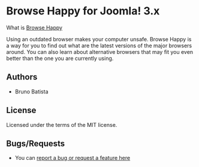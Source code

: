 Browse Happy for Joomla! 3.x
==============================

What is [Browse Happy](http://browsehappy.com/)

Using an outdated browser makes your computer unsafe. Browse Happy is a way for you to find out what are the latest versions of the major browsers around. You can also learn about alternative browsers that may fit you even better than the one you are currently using.

## Authors

* Bruno Batista

## License

Licensed under the terms of the MIT license.

## Bugs/Requests

* You can [report a bug or request a feature here](http://github.com/joomlapro/plg_system_userswitcher/issues)